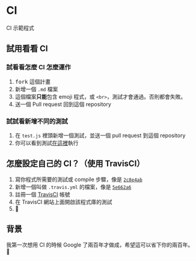 # CI

CI 示範程式

## 試用看看 CI

### 試看看怎麼 CI 怎麼運作

1. <kbd>fork</kbd> 這個計畫
2. 新增一個 `.md` 檔案
3. 這個檔案**只能**包含 emoji 程式，或 `<br>`，測試才會通過。否則都會失敗。
4. 送一個 Pull request 回到這個 repository

### 試試看新增不同的測試

1. 在 `test.js` 裡頭新增一個測試，並送一個 pull request 到這個 repository
2. 你可以看到測試[在這裡](https://travis-ci.org/evilmuan/ci/builds)執行

## 怎麼設定自己的 CI？（使用 TravisCI）

1. 寫你程式所需要的測試或 compile 步驟，像是 [`2c8e4ab`](https://github.com/evilmuan/ci/commit/2c8e4ab4eb678d8ff37d2f2185abd546f4474ac8)
2. 新增一個叫做 `.travis.yml` 的檔案，像是 [`5e662a6`](https://github.com/evilmuan/ci/commit/5e662a661f3a0dc5d28ff3008d7a554f8c86e744)
3. 註冊一個 [TravisCI](https://travis-ci.org) 帳號
4. 在 TravisCI 網站上面開啟該程式庫的測試
5. :tada:

## 背景

我第一次想用 CI 的時候 Google 了兩百年才做成，希望這可以省下你的兩百年。 :grimacing:
